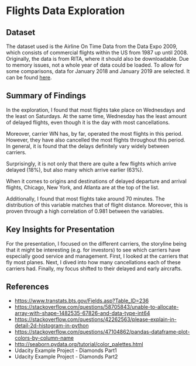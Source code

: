# Flights Data Exploration

## Dataset

The dataset used is the Airline On Time Data from the Data Expo 2009, which consists of commercial flights within the US from 1987 up until 2008. Originally, the data is from RITA, where it should also be downloadable. Due to memory issues, not a whole year of data could be loaded. To allow for some comparisons, data for January 2018 and January 2019 are selected. It can be found [here](https://www.transtats.bts.gov/Fields.asp?Table_ID=236).


## Summary of Findings


In the exploration, I found that most flights take place on Wednesdays and the least on Saturdays. At the same time, Wednesday has the least amount of delayed flights, even though it is the day with most cancellations.

Moreover, carrier WN has, by far, operated the most flights in this period. However, they have also cancelled the most flights throughout this period. In general, it is found that the delays definitely vary widely between carriers.

Surprisingly, it is not only that there are quite a few flights which arrive delayed (18%), but also many which arrive earlier (63%).

When it comes to origins and destinations of delayed departure and arrival flights, Chicago, New York, and Atlanta are at the top of the list.

Additionally, I found that most flights take around 70 minutes. The distribution of this variable matches that of flight distance. Moreover, this is proven through a high correlation of 0.981 between the variables.


## Key Insights for Presentation


For the presentation, I focused on the different carriers, the storyline being that it might be interesting (e.g. for investors) to see which carriers have especially good service and management. First, I looked at the carriers that fly most planes. Next, I dived into how many cancellations each of these carriers had. Finally, my focus shifted to their delayed and early aircrafts.



## References

- https://www.transtats.bts.gov/Fields.asp?Table_ID=236
- https://stackoverflow.com/questions/58705843/unable-to-allocate-array-with-shape-1482535-67826-and-data-type-int64
- https://stackoverflow.com/questions/42262563/please-explain-in-detail-2d-histogram-in-python
- https://stackoverflow.com/questions/47104862/pandas-dataframe-plot-colors-by-column-name
- http://seaborn.pydata.org/tutorial/color_palettes.html
- Udacity Example Project - Diamonds Part1
- Udacity Example Project - Diamonds Part2
